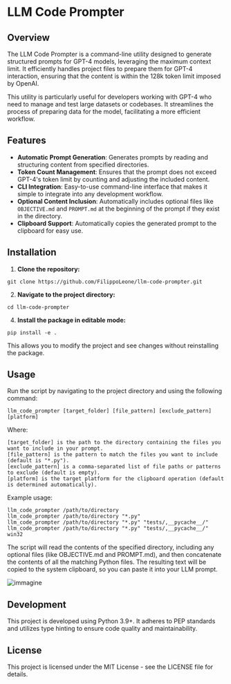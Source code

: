 # LLM Code Prompter

## Overview
The LLM Code Prompter is a command-line utility designed to generate structured prompts for GPT-4 models, leveraging the maximum context limit. It efficiently handles project files to prepare them for GPT-4 interaction, ensuring that the content is within the 128k token limit imposed by OpenAI.

This utility is particularly useful for developers working with GPT-4 who need to manage and test large datasets or codebases. It streamlines the process of preparing data for the model, facilitating a more efficient workflow.

## Features
- **Automatic Prompt Generation**: Generates prompts by reading and structuring content from specified directories.
- **Token Count Management**: Ensures that the prompt does not exceed GPT-4's token limit by counting and adjusting the included content.
- **CLI Integration**: Easy-to-use command-line interface that makes it simple to integrate into any development workflow.
- **Optional Content Inclusion**: Automatically includes optional files like `OBJECTIVE.md` and `PROMPT.md` at the beginning of the prompt if they exist in the directory.
- **Clipboard Support**: Automatically copies the generated prompt to the clipboard for easy use.

## Installation

1. **Clone the repository:**

`git clone https://github.com/FilippoLeone/llm-code-prompter.git`

2. **Navigate to the project directory:**

`cd llm-code-prompter`

4. **Install the package in editable mode:**

`pip install -e .`

This allows you to modify the project and see changes without reinstalling the package.

## Usage

Run the script by navigating to the project directory and using the following command:

`llm_code_prompter [target_folder] [file_pattern] [exclude_pattern] [platform]`

Where:

    [target_folder] is the path to the directory containing the files you want to include in your prompt.
    [file_pattern] is the pattern to match the files you want to include (default is "*.py").
    [exclude_pattern] is a comma-separated list of file paths or patterns to exclude (default is empty).
    [platform] is the target platform for the clipboard operation (default is determined automatically).

Example usage:

    llm_code_prompter /path/to/directory
    llm_code_prompter /path/to/directory "*.py"
    llm_code_prompter /path/to/directory "*.py" "tests/,__pycache__/"
    llm_code_prompter /path/to/directory "*.py" "tests/,__pycache__/" win32

The script will read the contents of the specified directory, including any optional files (like OBJECTIVE.md and PROMPT.md), and then concatenate the contents of all the matching Python files. The resulting text will be copied to the system clipboard, so you can paste it into your LLM prompt.

![immagine](https://github.com/FilippoLeone/llm_code_prompter/assets/29985813/b2ddc615-0394-4b6a-977f-573554a3f415)

## Development

This project is developed using Python 3.9+. It adheres to PEP standards and utilizes type hinting to ensure code quality and maintainability.

## License

This project is licensed under the MIT License - see the LICENSE file for details.
